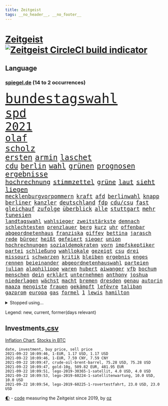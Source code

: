 ```yaml
---
title: Zeitgeist
tags: __no_header__, __no_footer__
---
```


# [Zeitgeist](https://oliz.io/zeitgeist/) [![Zeitgeist CircleCI build indicator](https://circleci.com/gh/ooz/zeitgeist.svg?style=shield)](https://circleci.com/gh/ooz/zeitgeist)

## Language

<h3><a href="https://www.spiegel.de" target="_blank">spiegel.de</a> (14 to 2 occurrences)</h3>
<p style="font-family:monospace">
<span style="font-size:32pt"><a href="news_links.html#bundestagswahl" class="current">bundestagswahl</a></span>
<br>
<span style="font-size:28pt"><a href="news_links.html#spd" class="current">spd</a></span>
<br>
<span style="font-size:27pt"><a href="news_links.html#2021" class="current">2021</a></span>
<br>
<span style="font-size:22pt"><a href="news_links.html#olaf" class="current">olaf</a></span>
<br>
<span style="font-size:20pt"><a href="news_links.html#scholz" class="current">scholz</a></span>
<br>
<span style="font-size:18pt"><a href="news_links.html#ersten" class="current">ersten</a></span>
<span style="font-size:18pt"><a href="news_links.html#armin" class="current">armin</a></span>
<span style="font-size:18pt"><a href="news_links.html#laschet" class="current">laschet</a></span>
<br>
<span style="font-size:17pt"><a href="news_links.html#cdu" class="current">cdu</a></span>
<span style="font-size:17pt"><a href="news_links.html#berlin" class="current">berlin</a></span>
<span style="font-size:17pt"><a href="news_links.html#wahl" class="current">wahl</a></span>
<span style="font-size:17pt"><a href="news_links.html#grünen" class="current">grünen</a></span>
<span style="font-size:17pt"><a href="news_links.html#prognosen" class="current">prognosen</a></span>
<span style="font-size:17pt"><a href="news_links.html#ergebnisse" class="current">ergebnisse</a></span>
<br>
<span style="font-size:15pt"><a href="news_links.html#hochrechnung" class="current">hochrechnung</a></span>
<span style="font-size:15pt"><a href="news_links.html#stimmzettel" class="new">stimmzettel</a></span>
<span style="font-size:15pt"><a href="news_links.html#grüne" class="current">grüne</a></span>
<span style="font-size:15pt"><a href="news_links.html#laut" class="current">laut</a></span>
<span style="font-size:15pt"><a href="news_links.html#sieht" class="current">sieht</a></span>
<span style="font-size:15pt"><a href="news_links.html#liegen" class="current">liegen</a></span>
<br>
<span style="font-size:13pt"><a href="news_links.html#mecklenburgvorpommern" class="current">mecklenburgvorpommern</a></span>
<span style="font-size:13pt"><a href="news_links.html#kraft" class="current">kraft</a></span>
<span style="font-size:13pt"><a href="news_links.html#afd" class="current">afd</a></span>
<span style="font-size:13pt"><a href="news_links.html#berlinwahl" class="new">berlinwahl</a></span>
<span style="font-size:13pt"><a href="news_links.html#knapp" class="current">knapp</a></span>
<span style="font-size:13pt"><a href="news_links.html#berliner" class="current">berliner</a></span>
<span style="font-size:13pt"><a href="news_links.html#kanzler" class="current">kanzler</a></span>
<span style="font-size:13pt"><a href="news_links.html#deutschland" class="current">deutschland</a></span>
<span style="font-size:13pt"><a href="news_links.html#fdp" class="current">fdp</a></span>
<span style="font-size:13pt"><a href="news_links.html#cdu/csu" class="current">cdu/csu</a></span>
<span style="font-size:13pt"><a href="news_links.html#fast" class="current">fast</a></span>
<span style="font-size:13pt"><a href="news_links.html#gleichauf" class="current">gleichauf</a></span>
<span style="font-size:13pt"><a href="news_links.html#zufolge" class="current">zufolge</a></span>
<span style="font-size:13pt"><a href="news_links.html#überblick" class="current">überblick</a></span>
<span style="font-size:13pt"><a href="news_links.html#alle" class="current">alle</a></span>
<span style="font-size:13pt"><a href="news_links.html#stuttgart" class="current">stuttgart</a></span>
<span style="font-size:13pt"><a href="news_links.html#mehr" class="current">mehr</a></span>
<span style="font-size:13pt"><a href="news_links.html#tunesien" class="current">tunesien</a></span>
<br>
<span style="font-size:12pt"><a href="news_links.html#landtagswahl" class="current">landtagswahl</a></span>
<span style="font-size:12pt"><a href="news_links.html#wahlsieger" class="current">wahlsieger</a></span>
<span style="font-size:12pt"><a href="news_links.html#zweitstärkste" class="new">zweitstärkste</a></span>
<span style="font-size:12pt"><a href="news_links.html#demnach" class="current">demnach</a></span>
<span style="font-size:12pt"><a href="news_links.html#schlechtesten" class="new">schlechtesten</a></span>
<span style="font-size:12pt"><a href="news_links.html#prenzlauer" class="new">prenzlauer</a></span>
<span style="font-size:12pt"><a href="news_links.html#berg" class="current">berg</a></span>
<span style="font-size:12pt"><a href="news_links.html#kurz" class="current">kurz</a></span>
<span style="font-size:12pt"><a href="news_links.html#uhr" class="current">uhr</a></span>
<span style="font-size:12pt"><a href="news_links.html#offenbar" class="current">offenbar</a></span>
<span style="font-size:12pt"><a href="news_links.html#abgeordnetenhaus" class="new">abgeordnetenhaus</a></span>
<span style="font-size:12pt"><a href="news_links.html#franziska" class="current">franziska</a></span>
<span style="font-size:12pt"><a href="news_links.html#giffey" class="current">giffey</a></span>
<span style="font-size:12pt"><a href="news_links.html#bettina" class="new">bettina</a></span>
<span style="font-size:12pt"><a href="news_links.html#jarasch" class="new">jarasch</a></span>
<span style="font-size:12pt"><a href="news_links.html#rede" class="current">rede</a></span>
<span style="font-size:12pt"><a href="news_links.html#bürger" class="current">bürger</a></span>
<span style="font-size:12pt"><a href="news_links.html#heißt" class="current">heißt</a></span>
<span style="font-size:12pt"><a href="news_links.html#gefeiert" class="current">gefeiert</a></span>
<span style="font-size:12pt"><a href="news_links.html#sieger" class="current">sieger</a></span>
<span style="font-size:12pt"><a href="news_links.html#union" class="current">union</a></span>
<span style="font-size:12pt"><a href="news_links.html#hochrechnungen" class="current">hochrechnungen</a></span>
<span style="font-size:12pt"><a href="news_links.html#sozialdemokraten" class="current">sozialdemokraten</a></span>
<span style="font-size:12pt"><a href="news_links.html#vorn" class="current">vorn</a></span>
<span style="font-size:12pt"><a href="news_links.html#impfskeptiker" class="current">impfskeptiker</a></span>
<span style="font-size:12pt"><a href="news_links.html#partei" class="current">partei</a></span>
<span style="font-size:12pt"><a href="news_links.html#schließung" class="current">schließung</a></span>
<span style="font-size:12pt"><a href="news_links.html#wahllokale" class="current">wahllokale</a></span>
<span style="font-size:12pt"><a href="news_links.html#gezeigt" class="current">gezeigt</a></span>
<span style="font-size:12pt"><a href="news_links.html#csu" class="current">csu</a></span>
<span style="font-size:12pt"><a href="news_links.html#drei" class="current">drei</a></span>
<span style="font-size:12pt"><a href="news_links.html#missouri" class="current">missouri</a></span>
<span style="font-size:12pt"><a href="news_links.html#schwarzen" class="current">schwarzen</a></span>
<span style="font-size:12pt"><a href="news_links.html#kritik" class="current">kritik</a></span>
<span style="font-size:12pt"><a href="news_links.html#bleiben" class="current">bleiben</a></span>
<span style="font-size:12pt"><a href="news_links.html#ergebnis" class="current">ergebnis</a></span>
<span style="font-size:12pt"><a href="news_links.html#enges" class="new">enges</a></span>
<span style="font-size:12pt"><a href="news_links.html#rennen" class="current">rennen</a></span>
<span style="font-size:12pt"><a href="news_links.html#beieinander" class="new">beieinander</a></span>
<span style="font-size:12pt"><a href="news_links.html#abgeordnetenhauswahl" class="current">abgeordnetenhauswahl</a></span>
<span style="font-size:12pt"><a href="news_links.html#parteien" class="current">parteien</a></span>
<span style="font-size:12pt"><a href="news_links.html#julian" class="current">julian</a></span>
<span style="font-size:12pt"><a href="news_links.html#alaphilippe" class="new">alaphilippe</a></span>
<span style="font-size:12pt"><a href="news_links.html#waren" class="current">waren</a></span>
<span style="font-size:12pt"><a href="news_links.html#hubert" class="current">hubert</a></span>
<span style="font-size:12pt"><a href="news_links.html#aiwanger" class="current">aiwanger</a></span>
<span style="font-size:12pt"><a href="news_links.html#vfb" class="current">vfb</a></span>
<span style="font-size:12pt"><a href="news_links.html#bochum" class="current">bochum</a></span>
<span style="font-size:12pt"><a href="news_links.html#menschen" class="current">menschen</a></span>
<span style="font-size:12pt"><a href="news_links.html#dein" class="current">dein</a></span>
<span style="font-size:12pt"><a href="news_links.html#erklärt" class="current">erklärt</a></span>
<span style="font-size:12pt"><a href="news_links.html#unternehmen" class="current">unternehmen</a></span>
<span style="font-size:12pt"><a href="news_links.html#anthony" class="current">anthony</a></span>
<span style="font-size:12pt"><a href="news_links.html#joshua" class="current">joshua</a></span>
<span style="font-size:12pt"><a href="news_links.html#niederlagen" class="current">niederlagen</a></span>
<span style="font-size:12pt"><a href="news_links.html#wächst" class="current">wächst</a></span>
<span style="font-size:12pt"><a href="news_links.html#macht" class="current">macht</a></span>
<span style="font-size:12pt"><a href="news_links.html#bremen" class="current">bremen</a></span>
<span style="font-size:12pt"><a href="news_links.html#dresden" class="current">dresden</a></span>
<span style="font-size:12pt"><a href="news_links.html#genau" class="current">genau</a></span>
<span style="font-size:12pt"><a href="news_links.html#autorin" class="current">autorin</a></span>
<span style="font-size:12pt"><a href="news_links.html#maaza" class="new">maaza</a></span>
<span style="font-size:12pt"><a href="news_links.html#mengiste" class="new">mengiste</a></span>
<span style="font-size:12pt"><a href="news_links.html#frauen" class="current">frauen</a></span>
<span style="font-size:12pt"><a href="news_links.html#gekämpft" class="current">gekämpft</a></span>
<span style="font-size:12pt"><a href="news_links.html#lefèvre" class="new">lefèvre</a></span>
<span style="font-size:12pt"><a href="news_links.html#taliban" class="current">taliban</a></span>
<span style="font-size:12pt"><a href="news_links.html#gazprom" class="new">gazprom</a></span>
<span style="font-size:12pt"><a href="news_links.html#europa" class="current">europa</a></span>
<span style="font-size:12pt"><a href="news_links.html#gas" class="current">gas</a></span>
<span style="font-size:12pt"><a href="news_links.html#formel" class="current">formel</a></span>
<span style="font-size:12pt"><a href="news_links.html#1" class="current">1</a></span>
<span style="font-size:12pt"><a href="news_links.html#lewis" class="current">lewis</a></span>
<span style="font-size:12pt"><a href="news_links.html#hamilton" class="current">hamilton</a></span>
</p>
<details>
<summary>Stopped using...</summary>
<p class="former" style="font-size:12pt">
benjamin(340) france(340) wunsch(340) bar(339) geboten(339) israelische(339) masken(339) statement(339) vergewaltigung(339) verzweifelt(339) coronazahlen(338) fünfte(338) geäußert(338) konfrontiert(338) kündigung(338) suchte(338) vorstand(338) äußert(338) 5(337) altmaier(337) einstieg(337) einwohner(337) giftanschlag(337) gleichberechtigung(337) lockdowns(337) metern(337) schlimm(337) spaniens(337) theater(337) tipps(337) tragen(337) turin(337) ankündigung(336) behandlung(336) bestimmte(336) bundesland(336) bücher(336) christine(336) elisabeth(336) investieren(336) jüdische(336) lukas(336) nazis(336) plus(336) rückt(336) stecken(336) unabhängige(336) überwachung(336) bayerns(335) bitte(335) black(335) einzelne(335) entkommen(335) eustaaten(335) fabrik(335) froh(335) hinaus(335) ifoindex(335) inter(335) kassiert(335) ludwig(335) psg(335) schweigt(335) standort(335) toni(335) ungewöhnlicher(335) unterzeichnet(335) welchem(335) 22(334) 98(334) arbeitsbedingungen(334) einzelnen(334) krankenhäusern(334) legendären(334) meldete(334) nancy(334) pocht(334) vergewaltigt(334) verschwinden(334) geholfen(333) gutachten(333) jury(333) mancherorts(333) strafmaßnahmen(333) strand(333) zeitweise(333) 2500(332) arbeitete(332) bestimmt(332) billionen(332) erkennt(332) erneuter(332) gehackt(332) großeinsatz(332) künstlerin(332) muster(332) portugal(332) rettungsschiff(332) reul(332) sänger(332) unbekannten(332) weltwirtschaft(332) angeblichen(331) aufnahmen(331) dreht(331) falls(331) haustiere(331) komisch(331) mangelt(331) minderheit(331) organisationen(331) passanten(331) rekordmeister(331) unmut(331) untersuchungsausschuss(331) 180(330) akt(330) augenzeugen(330) ber(330) beschleunigen(330) brachen(330) breit(330) größtes(330) lebte(330) netanyahu(330) sonne(330) spieltag(330) teheran(330) verfilmt(330) verstärken(330) vielerorts(330) zustimmung(330) zuversicht(330) äußern(330) 34(329) bekannte(329) bewährungsstrafe(329) deutlicher(329) eingesetzt(329) flieht(329) fußballer(329) geschaffen(329) gesprengt(329) gewaltsam(329) karriereberaterin(329) kritische(329) lukaschenkos(329) mitarbeitern(329) spekuliert(329) ungewiss(329) verteilung(329) zucker(329) ärzten(329) 2024(328) bekämpft(328) bremer(328) desaster(328) ehren(328) eingestuft(328) entwurf(328) erziehung(328) freiburg(328) gefördert(328) grande(328) grundlage(328) lambrecht(328) meinem(328) pannen(328) restaurants(328) schwieg(328) sowohl(328) stoßen(328) umso(328) unterlag(328) 2023(327) aktuell(327) andré(327) durcheinander(327) gefährlicher(327) phil(327) richtet(327) roboter(327) seltener(327) terrormiliz(327) 13jähriger(326) coronaerkrankung(326) innenministerium(326) kimmich(326) lagern(326) notruf(326) roten(326) verdiente(326) behandeln(325) forderte(325) geheimnis(325) islamistischen(325) konflikte(325) kronprinz(325) langfristig(325) miteinander(325) schwersten(325) steigender(325) stück(325) bedeutung(324) dosen(324) erfuhr(324) hob(324) rafael(324) tausenden(324) verzweiflung(324) via(324) behaupten(323) nadal(323) vorjahr(323) weite(323) 3(322) amtsgericht(322) automobilgeschichte(322) begeisterten(322) design(322) genehmigung(322) irren(322) juni(322) massiven(322) mauer(322) opfers(322) power(322) schlappe(322) starker(322) verschwanden(322) verspielt(322) weitergegeben(322) 55(321) alarmiert(321) besserung(321) fortgesetzt(321) gering(321) kontakte(321) mitgeteilt(321) petra(321) sportlerinnen(321) zweites(321) aufklären(320) berühmten(320) gefühlt(320) italienischen(320) moskaus(320) propaganda(320) sendung(320) werbung(320) zivilen(320) zustände(320) boom(319) freundschaft(319) karin(319) offizielle(319) wolf(319) ermordeten(318) erschwert(318) gewinn(318) ordnung(318) pünktlich(318) roger(318) überlebende(318) arbeitsminister(317) beteiligen(317) beteiligung(317) franzose(317) hürden(317) spanische(317) thiem(317) zurückgewiesen(317) bundesgesundheitsminister(316) februar(316) fernsehen(316) getragen(316) porsche(316) weckt(316) 82(315) aufhalten(315) belegen(315) einreise(315) mehrerer(315) schwerem(315) deutliches(314) erfunden(314) familienministerin(314) fliegt(314) führenden(314) schonen(314) zeugin(314) eigenem(313) gefälschte(313) heftiger(313) organisiert(313) todesopfer(313) federer(312) geschieht(312) menschenrechtsverletzungen(312) philosoph(312) stiegen(312) titelverteidiger(312) verzweifelten(312) wiederholen(312) erfinder(311) heftigen(311) mutationen(311) verschiedenen(311) eingreifen(309) erzbistum(309) glaubwürdigkeit(309) motor(309) möchten(309) regierungserklärung(308) sperrte(308) text(308) versagen(308) bedingt(307) tvserie(307) falscher(306) infektionsgeschehen(306) konferenz(306) me(306) einschalten(305) nebenbei(305) mülheim(304) schalker(304) begangen(303) erkranken(303) anlegen(302) einig(302) empfehlung(302) nirgendwo(302) plötzlichen(302) reus(302) boni(301) fußballem(301) schade(301) überfahren(301) america(300) kylian(300) vermieter(300) dr(299) dreharbeiten(299) natürlich(299) provoziert(299) schützt(299) stress(299) ministerien(298) benötigen(297) explodierte(295) schätzen(295) pilot(294) rutschte(294) ksk(293) flüchtete(292) hinterlässt(292) verlegen(292) flächen(291) unmittelbar(291) bedienen(289) erfolgreichen(289) gefecht(289) mutation(289) trauma(289) coronaimpfstoffs(288) stellenabbau(288) schmerz(287) entbrannt(286) kanal(286) pentagon(285) gates(284) höhepunkt(284) lehrkräfte(283) wirtschaftsleistung(282) gebieten(281) totschlags(280) beherrschen(279) bundesverfassungsgerichts(279) divers(279) vergleichsweise(279) coronaimpfzentrum(278) häuslicher(278) rechtskräftig(277) riesigen(277) bestechung(274) unicef(274) beach(273) entführt(273) öffentlichrechtlichen(273) betrunkener(272) krach(272) rolf(272) vermisster(271) gelangen(268) 13jährige(264) abgabe(264) popsängerin(264) protestierende(263) impfzentren(261) biontech/pfizer(260) bundesligasaison(259) beharrt(258) beschafft(257) erben(257) prominenter(256) geheimdienst(255) souveränität(254) merklich(252) arzneimittelbehörde(251) laufende(250) spitzengespräch(249) dankt(248) dürre(247) usamerikanischen(245) coronamutation(243) einsatzkräften(242) ereignet(242) gefährdete(242) aussetzen(241) texte(241) uskapitol(241) 68(239) marie(239) spritze(237) befanden(236) heimatland(235) übers(234) technische(232) absetzen(231) kreuzung(231) stationiert(231) genießen(230) iv(230) nachrichtenagentur(230) zustimmen(230) verstoß(229) stürmten(228) eigentliche(224) coronamasken(222) eishockeywm(222) gegeneinander(222) schiebt(221) triumphierte(221) singen(218) schwimmer(216) 750(215) nationalpark(213) verheißt(213) verleumdung(210) belästigung(209) ewigen(209) staatsschutz(207) kremlchef(206) camper(203) faust(203) sonderlich(203) sylt(203) trümmern(201) winzer(200) beunruhigt(196) g(195) finanzamt(194) meistertitel(194) teuersten(194) bahnverkehr(193) beherrscht(193) plagen(193) seen(193) fassungslos(192) ausländischer(190) kryptowährungen(190) recherchiert(190) repressionen(190) herren(188) oberverwaltungsgericht(188) lösten(187) helikopter(186) medaille(186) staatsfernsehen(185) dom(184) geschäftsmodell(184) objekte(184) stamm(183) egoismus(181) ministern(181) promille(180) zeugenstand(180) nachrichtendienste(179) startelf(179) usgeheimdienste(179) bürgerrechtler(178) nachsehen(178) sonnigen(178) verantwortliche(178) portugals(177) obhut(175) gewicht(174) dieter(173) fähigkeit(173) nationaler(173) athen(172) email(172) länderspielen(171) alben(170) bundeswehrsoldat(169) teilnehmenden(169) durchschnitt(167) testament(166) campus(164) verbleib(164) geheiratet(163) abgeschnitten(162) bildzeitung(161) entschlossen(161) kleinflugzeug(161) aussprache(160) charité(160) fahrlässiger(159) koalitionsoptionen(159) coronainzidenz(158) gucken(158) steuerzahler(158) gerd(157) ostküste(157) rennstall(157) angebote(155) gesetzlich(155) 22jähriger(154) widow(154) kartellamt(153) konsumiert(153) rumänien(152) sterblichen(152) modellprojekt(150) draht(149) gelitten(149) broadway(148) enthalten(148) selbstmordattentäter(148) niels(146) tunnel(146) erfülle(144) entmachtete(143) überführt(143) werte(142) verlag(141) lebensgefährliche(139) schädlichen(138) dmx(137) natogeneralsekretär(136) tempolimit(136) weimarer(136) mbappé(134) pyrotechnik(134) entschlüsseln(133) ladesäulen(132) bildtv(131) fernsehsender(131) testspiel(130) vereine(129) bundeswehrhelfer(128) fußballstar(128) großfeuer(128) scarlett(128) wohnungsmarkt(128) android(127) streikt(127) square(126) trost(126) verwirren(126) schossen(124) vita(124) erobern(123) bio(122) forschungsinstituts(121) auszeichnung(119) vertraut(119) oslo(118) lobbyisten(117) usverteidigungsministerium(117) vegane(117) close(116) bestritt(115) feierlichkeiten(115) galeria(114) karstadt(114) kaufhof(114) folgten(113) momentan(113) nachbesserungen(113) spritzte(113) besonderes(112) reicher(112) trier(112) verkündete(112) p(111) wachsenden(111) euausland(110) jugendärzte(110) lebenslauf(110) übten(110) 1953(109) birgt(109) genossen(109) rekonstruktion(109) betreiberfirma(108) nepal(108) grünenkandidatin(107) johansson(107) selbstbewusstsein(107) life(106) litten(105) rechtsterroristin(105) seeweg(105) 83(103) hackerangriffs(103) manta(103) riegel(103) vielfaches(102) festnehmen(101) papa(101) beleidigten(100) mangelwirtschaft(100) versperrt(100) gottesdienst(99) nationalsozialisten(99) steuerflucht(99) unglaublich(99) vorurteilen(99) erpresst(98) tennisstar(98) stellenweise(97) 22jährigen(96) etappensieg(96) gegend(96) monaco(96) bundesligaspiel(95) impfangebot(95) japaner(95) verräter(95) akzeptieren(94) kohlekraftwerke(94) my(94) ständigen(94) beschäftigung(93) flugzeugträger(93) mallorcas(93) ceuta(91) exklave(91) sohns(91) terroranschlägen(91) zurückschicken(91) abrechnungsbetrug(90) mafiosos(90) bachelet(89) entsprechendes(89) fallschirm(89) optisch(89) schwieriges(89) anhaltende(88) begnügen(88) kontingente(88) niedergestochen(88) visum(88) abschneiden(87) bombendrohung(87) eingenommen(87) ernsten(87) geschult(87) individuelle(87) knochen(87) rick(87) welterfolg(87) 60jähriger(86) formel1rennen(86) g7staaten(86) malis(86) massengrab(86) altmeister(85) bayerncoach(85) lincoln(85) menschenmenge(85) generell(84) hisbollahchef(84) nashville(84) rettungsarbeiten(84) ambitionierte(83) ausgehandelt(83) country(83) janeiro(83) regnete(83) zugriff(83) french(82) pressekonferenzen(82) starkregen(82) tragweite(82) zollbeamten(82) finde(81) linker(81) mister(81) punkband(81) veränderter(81) entsorgt(80) investors(80) schmale(80) tricks(80) britta(79) leichtverletzte(79) morden(79) regenfälle(79) angeschossen(78) atalay(78) begünstigen(78) coronaursprung(78) end(78) ernste(78) fluggesellschaften(78) pinar(78) amazonasregenwald(77) todesurteil(77) träumt(77) ultrarechte(77) überbrückungshilfe(77) carlo(76) siebeneinhalb(76) ansteckender(75) höhn(75) luftschläge(75) mester(75) sixt(75) unterlaufen(75) unterliegen(75) unwettern(75) zugänge(75) raste(74) zugausfälle(74) ähnliches(74) homophober(73) kleidung(73) niedergelegt(73) aufatmen(72) atommüll(71) aufzunehmen(71) dienste(71) dominant(71) eintrittsalter(71) hague(71) pfiffe(71) stabilität(71) töchter(71) bauern(70) schalten(70) wasserknappheit(70) coronaausbrüchen(69) erstattungen(69) psychologische(69) rechtsstaatlichkeit(69) rotten(69) totschlag(69) veröffentlichung(69) wembleystadion(69) mind(68) verbiete(68) füllen(67) johnny(67) theory(67) topverdiener(67) ungerechte(67) aufgeflogen(66) aufmerksam(66) neugeborene(66) schob(66) traditionsverein(66) abgehängt(64) begnadigt(64) eingriff(64) loszuwerden(64) minijobs(64) o(64) schlingern(64) vertretungen(64) 24jährige(63) antrat(63) gefundenen(63) lernfähig(63) diktatoren(62) expertengremium(62) hauseinsturz(62) uss(62) bundeswehreinsatz(61) gräbern(61) onlineriesen(61) querschläger(61) schande(61) vereinbarte(61) tagessieg(60) 2005(59) abwehrchef(59) axel(59) gesprächsangebot(59) glatte(59) gorillas(59) impfstoffproduktion(59) out(59) bestürzt(58) betrachten(58) freigesprochen(58) kolumnistin(58) verhör(58) 70jährigen(57) ausfliegen(57) miesen(57) podolski(57) selbstmordanschlag(57) white(57) ausgerückt(56) feiernde(56) ludwigsburg(56) miloš(56) unterrichten(56) zeman(56) 2007(55) entwicklungsminister(55) furcht(55) konvoi(55) nerdige(55) slowene(55) unerwähnt(55) 25jähriger(54) eröffnen(54) frist(54) verunsichert(54) 1993(53) brandballons(53) coop(53) daxkonzerne(53) hüfte(53) interstate(53) miliz(53) tanklaster(53) anschaffung(52) bahnfahrer(52) hilfsorganisation(52) sicherer(52) spears'(52) 36jährige(51) belästigungen(51) brillante(51) niederschlag(51) racheakten(51) schwelle(51) evakuierungen(50) hanau(50) rar(50) schrecklich(50) sturmgewehr(50) beatles(49) bülow(49) schwager(49) selbstkritisch(49) wehen(49) halterin(48) hitzetote(48) wanderer(48) außergewöhnliche(47) bundesstraße(47) disney(47) heißluftballon(47) erahnen(46) erklärt's(46) grausam(46) lax(46) luftreinigern(46) vollständige(46) überflutungen(46) geldstrafen(45) löschflugzeuge(45) baden(44) beinen(44) bestritten(44) dauereinsatz(44) gedroht(44) manch(44) milliardenkosten(44) wmkampf(44) beirat(43) geübt(43) kreativ(43) salz(43) statistischem(43) vergewaltigungen(43) vries(43) begründen(42) löbel(42) marcus(42) nikolas(42) schilderte(42) tipp(42) army(41) berufsgruppen(40) externen(40) machthabern(40) traditionellen(40) vertragsverlängerung(40) überfährt(40) grotian(39) kommando(39) abgetaucht(38) besserwisserei(38) bewerfen(38) comedy(38) coronaimpfpflicht(38) derartige(38) flutkatastophe(38) krisenstab(38) pistols(38) skrupellos(38) tu(38) vergebens(38) 1206(37) 67(37) abschiebungen(37) alleingang(37) anderson(37) bitter(37) cdubundestagsabgeordneten(37) rettungshubschrauber(37) usunternehmen(37) frech(36) fukushima(36) fußballtransferticker(36) havannasyndrom(36) jüngster(36) radikalislamisten(36) rasch(36) spezialteam(36) usdiplomaten(36) überschwemmt(36) cell(35) familienmitglied(35) lästert(35) vizepräsidentin(35) bloggerin(34) duschen(34) feuerwehreinsätzen(34) ortschaften(34) unterzugehen(34) zehnte(34) bemerkenswerter(33) broadcast(33) fußballerin(33) görlitz(33) hilfeleistung(33) mitgerissen(33) rtlmoderatorin(33) supermärkte(33) tvspot(33) zehntausenden(33) überflutung(33) algerier(32) eröffnungsfeier(32) terrorgruppen(32) archäologen(31) aufräumarbeiten(31) flutwelle(31) halbleitern(31) halfen(31) hauptsache(31) kuriosem(31) kurse(31) streitthemen(31) tierreich(31) unterscheiden(31) bloom(30) fabio(30) friedhof(30) gemeint(30) jakobsen(30) kräftiges(30) sechsmal(30) usedom(30) 20000(29) abgeschafft(29) bilanzen(29) harmlose(29) landeten(29) lebensrealität(29) nachträglich(29) staudamm(29) unbürokratisch(29) unterdrückung(29) verpassten(29) verschobenen(29) warnsystem(29) 700(28) bahnkunden(28) durchbrüche(28) garage(28) angreifern(27) autovermieter(27) azzedine(27) katie(27) lagab(27) sektor(27) triumphs(27) ausmaße(26) entkam(26) olympiastadion(26) rücksichtslos(26) kalifornier(25) regnet(25) tiefsten(25) ukrainische(25) warenhauskonzern(25) übereinstimmend(25) angelo(24) polizeigewahrsam(24) schmackhaft(24) heinz(23) tiergarten(23) bahnübergang(22) beschützt(22) busunfall(22) bürgerlichen(22) erntehelfer(22) schwebt(22) seth(22) trocknen(22) verbannt(22) berechnet(21) landebahn(21) netzwerke(21) polizeischutz(21) elfenbeinküste(20) epidemische(20) existenzsorgen(20) unübersichtlich(20) bahnvorstand(19) fahrlässigen(19) geschätzt(19) silbermedaille(19) spdwahlkampf(19) typischen(19) usbotschaft(19) 15jährigen(18) pfefferspray(18) populär(18) stromausfälle(18) 90/die(17) ali(17) bryan(17) verkehrsministerium(17) euböa(16) friesland(16) gegensteuern(16) denverclanstar(15) intensive(15) mobbingvorwürfe(15) —(15) ansehen(14) datteln(14) hochrisikogebiet(14) händlern(14) stur(14) taugen(14) vermittelt(14) absicherung(13) ankommen(13) einbringen(13) funktionen(13) gedränge(13) ingrid(13) insolvenzantragspflicht(13) inzidenzwert(13) kims(13) nachbarstaaten(13) schiffsstau(13) stehlen(13) antje(12) anzieht(12) autobombe(12) dflchefin(12) ei(12) hochrangiges(12) rundfunks(12) schicksale(12) topklub(12) verspürt(12) bahnmanagements(11) diejenigen(11) druckmittel(11) erhöhter(11) exemplar(11) geleistet(11) kargen(11) plante(11)
</p>
</details>
<p>Legend: <span class="new">new</span>, <span class="current">current</span>, <span class="former">former(days relevant)</span></p>

## Investments[.csv](investments.csv)

[Inflation Chart](https://inflationchart.com),
[Stocks in BTC](https://stonksinbtc.xyz/)

```
date, investment, buy price, sell price
2021-09-22 10:09:46, 1-EUR, 1.17 USD, 1.17 USD
2021-09-22 10:09:46, 1-EUR, 7.59 CNY, 7.59 CNY
2021-09-22 10:09:47, crude-oil-brent-barrel, 75.28 USD, 75.28 USD
2021-09-22 10:09:47, gold-10g, 509.82 EUR, 481.95 EUR
2021-09-22 10:09:51, lego-2019-30365-1-satellit, 4.0 USD, 4.0 USD
2021-09-22 10:09:53, lego-2019-60224-1-satellitenwartung, 10.0 USD, 10.0 USD
2021-09-22 10:09:54, lego-2019-60225-1-rovertestfahrt, 23.0 USD, 23.0 USD
```

<footer>
<a href="javascript:toggleTheme()" class="nav">🌓</a>
- <a href="https://github.com/ooz/zeitgeist">code</a> measuring the Zeitgeist since 2019, by <a href="https://oliz.io">oz</a>
</footer>
